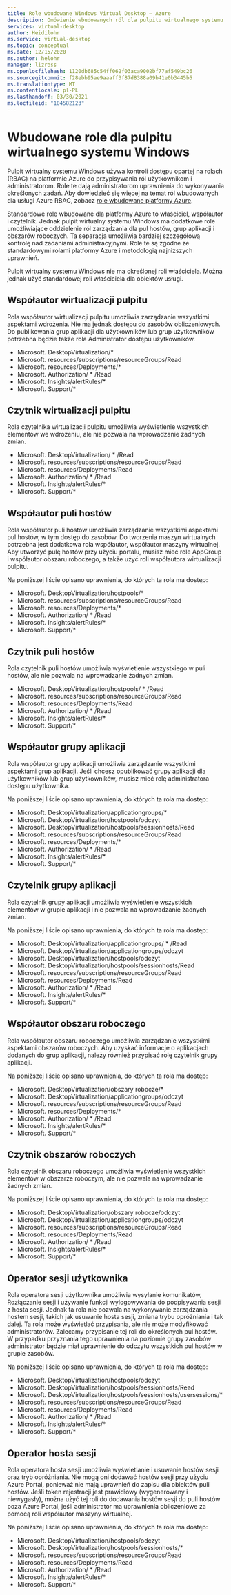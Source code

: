 ```yaml
---
title: Role wbudowane Windows Virtual Desktop — Azure
description: Omówienie wbudowanych ról dla pulpitu wirtualnego systemu Windows dostępnego dla usługi Azure RBAC.
services: virtual-desktop
author: Heidilohr
ms.service: virtual-desktop
ms.topic: conceptual
ms.date: 12/15/2020
ms.author: helohr
manager: lizross
ms.openlocfilehash: 1120db685c54ff062f03aca9002bf77af549bc26
ms.sourcegitcommit: f28ebb95ae9aaaff3f87d8388a09b41e0b3445b5
ms.translationtype: MT
ms.contentlocale: pl-PL
ms.lasthandoff: 03/30/2021
ms.locfileid: "104582123"
---
```

# <a name="built-in-roles-for-windows-virtual-desktop"></a>Wbudowane role dla pulpitu wirtualnego systemu Windows

Pulpit wirtualny systemu Windows używa kontroli dostępu opartej na rolach (RBAC) na platformie Azure do przypisywania ról użytkownikom i administratorom. Role te dają administratorom uprawnienia do wykonywania określonych zadań. Aby dowiedzieć się więcej na temat ról wbudowanych dla usługi Azure RBAC, zobacz [role wbudowane platformy Azure](../role-based-access-control/built-in-roles.md).

Standardowe role wbudowane dla platformy Azure to właściciel, współautor i czytelnik. Jednak pulpit wirtualny systemu Windows ma dodatkowe role umożliwiające oddzielenie ról zarządzania dla pul hostów, grup aplikacji i obszarów roboczych. Ta separacja umożliwia bardziej szczegółową kontrolę nad zadaniami administracyjnymi. Role te są zgodne ze standardowymi rolami platformy Azure i metodologią najniższych uprawnień.

Pulpit wirtualny systemu Windows nie ma określonej roli właściciela. Można jednak użyć standardowej roli właściciela dla obiektów usługi.

## <a name="desktop-virtualization-contributor"></a>Współautor wirtualizacji pulpitu

Rola współautor wirtualizacji pulpitu umożliwia zarządzanie wszystkimi aspektami wdrożenia. Nie ma jednak dostępu do zasobów obliczeniowych. Do publikowania grup aplikacji dla użytkowników lub grup użytkowników potrzebna będzie także rola Administrator dostępu użytkowników.


- Microsoft. DesktopVirtualization/\* 
- Microsoft. resources/subscriptions/resourceGroups/Read
- Microsoft. resources/Deployments/\*
- Microsoft. Authorization/ \* /Read
- Microsoft. Insights/alertRules/\*
- Microsoft. Support/\*

## <a name="desktop-virtualization-reader"></a>Czytnik wirtualizacji pulpitu

Rola czytelnika wirtualizacji pulpitu umożliwia wyświetlenie wszystkich elementów we wdrożeniu, ale nie pozwala na wprowadzanie żadnych zmian.

- Microsoft. DesktopVirtualization/ \* /Read
- Microsoft. resources/subscriptions/resourceGroups/Read
- Microsoft. resources/Deployments/Read
- Microsoft. Authorization/ \* /Read
- Microsoft. Insights/alertRules/\*
- Microsoft. Support/\*

## <a name="host-pool-contributor"></a>Współautor puli hostów

Rola współautor puli hostów umożliwia zarządzanie wszystkimi aspektami pul hostów, w tym dostęp do zasobów. Do tworzenia maszyn wirtualnych potrzebna jest dodatkowa rola współautor, współautor maszyny wirtualnej. Aby utworzyć pulę hostów przy użyciu portalu, musisz mieć role AppGroup i współautor obszaru roboczego, a także użyć roli współautora wirtualizacji pulpitu.

Na poniższej liście opisano uprawnienia, do których ta rola ma dostęp:

- Microsoft. DesktopVirtualization/hostpools/\*
- Microsoft. resources/subscriptions/resourceGroups/Read
- Microsoft. resources/Deployments/\*
- Microsoft. Authorization/ \* /Read
- Microsoft. Insights/alertRules/\*
- Microsoft. Support/\*

## <a name="host-pool-reader"></a>Czytnik puli hostów

Rola czytelnik puli hostów umożliwia wyświetlenie wszystkiego w puli hostów, ale nie pozwala na wprowadzanie żadnych zmian.

- Microsoft. DesktopVirtualization/hostpools/ \* /Read
- Microsoft. resources/subscriptions/resourceGroups/Read
- Microsoft. resources/Deployments/Read
- Microsoft. Authorization/ \* /Read
- Microsoft. Insights/alertRules/\*
- Microsoft. Support/\*

## <a name="application-group-contributor"></a>Współautor grupy aplikacji

Rola współautor grupy aplikacji umożliwia zarządzanie wszystkimi aspektami grup aplikacji. Jeśli chcesz opublikować grupy aplikacji dla użytkowników lub grup użytkowników, musisz mieć rolę administratora dostępu użytkownika.

Na poniższej liście opisano uprawnienia, do których ta rola ma dostęp:

- Microsoft. DesktopVirtualization/applicationgroups/\*
- Microsoft. DesktopVirtualization/hostpools/odczyt
- Microsoft. DesktopVirtualization/hostpools/sessionhosts/Read
- Microsoft. resources/subscriptions/resourceGroups/Read
- Microsoft. resources/Deployments/\*
- Microsoft. Authorization/ \* /Read
- Microsoft. Insights/alertRules/\*
- Microsoft. Support/\*

## <a name="application-group-reader"></a>Czytelnik grupy aplikacji

Rola czytelnik grupy aplikacji umożliwia wyświetlenie wszystkich elementów w grupie aplikacji i nie pozwala na wprowadzanie żadnych zmian.

Na poniższej liście opisano uprawnienia, do których ta rola ma dostęp:

- Microsoft. DesktopVirtualization/applicationgroups/ \* /Read
- Microsoft. DesktopVirtualization/applicationgroups/odczyt
- Microsoft. DesktopVirtualization/hostpools/odczyt
- Microsoft. DesktopVirtualization/hostpools/sessionhosts/Read
- Microsoft. resources/subscriptions/resourceGroups/Read
- Microsoft. resources/Deployments/Read
- Microsoft. Authorization/ \* /Read
- Microsoft. Insights/alertRules/\*
- Microsoft. Support/\*

## <a name="workspace-contributor"></a>Współautor obszaru roboczego

Rola współautor obszaru roboczego umożliwia zarządzanie wszystkimi aspektami obszarów roboczych. Aby uzyskać informacje o aplikacjach dodanych do grup aplikacji, należy również przypisać rolę czytelnik grupy aplikacji.

Na poniższej liście opisano uprawnienia, do których ta rola ma dostęp:

- Microsoft. DesktopVirtualization/obszary robocze/\*
- Microsoft. DesktopVirtualization/applicationgroups/odczyt
- Microsoft. resources/subscriptions/resourceGroups/Read
- Microsoft. resources/Deployments/\*
- Microsoft. Authorization/ \* /Read
- Microsoft. Insights/alertRules/\*
- Microsoft. Support/\*

## <a name="workspace-reader"></a>Czytnik obszarów roboczych

Rola czytelnik obszaru roboczego umożliwia wyświetlenie wszystkich elementów w obszarze roboczym, ale nie pozwala na wprowadzanie żadnych zmian.

Na poniższej liście opisano uprawnienia, do których ta rola ma dostęp:

- Microsoft. DesktopVirtualization/obszary robocze/odczyt
- Microsoft. DesktopVirtualization/applicationgroups/odczyt
- Microsoft. resources/subscriptions/resourceGroups/Read
- Microsoft. resources/Deployments/Read
- Microsoft. Authorization/ \* /Read
- Microsoft. Insights/alertRules/\*
- Microsoft. Support/\*

## <a name="user-session-operator"></a>Operator sesji użytkownika

Rola operatora sesji użytkownika umożliwia wysyłanie komunikatów, Rozłączanie sesji i używanie funkcji wylogowywania do podpisywania sesji z hosta sesji. Jednak ta rola nie pozwala na wykonywanie zarządzania hostem sesji, takich jak usuwanie hosta sesji, zmiana trybu opróżniania i tak dalej. Ta rola może wyświetlać przypisania, ale nie może modyfikować administratorów. Zalecamy przypisanie tej roli do określonych pul hostów. W przypadku przyznania tego uprawnienia na poziomie grupy zasobów administrator będzie miał uprawnienie do odczytu wszystkich pul hostów w grupie zasobów.

Na poniższej liście opisano uprawnienia, do których ta rola ma dostęp:

- Microsoft. DesktopVirtualization/hostpools/odczyt
- Microsoft. DesktopVirtualization/hostpools/sessionhosts/Read
- Microsoft. DesktopVirtualization/hostpools/sessionhosts/usersessions/\*
- Microsoft. resources/subscriptions/resourceGroups/Read
- Microsoft. resources/Deployments/Read
- Microsoft. Authorization/ \* /Read
- Microsoft. Insights/alertRules/\*
- Microsoft. Support/\*

## <a name="session-host-operator"></a>Operator hosta sesji

Rola operatora hosta sesji umożliwia wyświetlanie i usuwanie hostów sesji oraz tryb opróżniania. Nie mogą oni dodawać hostów sesji przy użyciu Azure Portal, ponieważ nie mają uprawnień do zapisu dla obiektów puli hostów. Jeśli token rejestracji jest prawidłowy (wygenerowany i niewygasły), można użyć tej roli do dodawania hostów sesji do puli hostów poza Azure Portal, jeśli administrator ma uprawnienia obliczeniowe za pomocą roli współautor maszyny wirtualnej.

Na poniższej liście opisano uprawnienia, do których ta rola ma dostęp:

- Microsoft. DesktopVirtualization/hostpools/odczyt
- Microsoft. DesktopVirtualization/hostpools/sessionhosts/\*
- Microsoft. resources/subscriptions/resourceGroups/Read
- Microsoft. resources/Deployments/Read
- Microsoft. Authorization/ \* /Read
- Microsoft. Insights/alertRules/\*
- Microsoft. Support/\*

